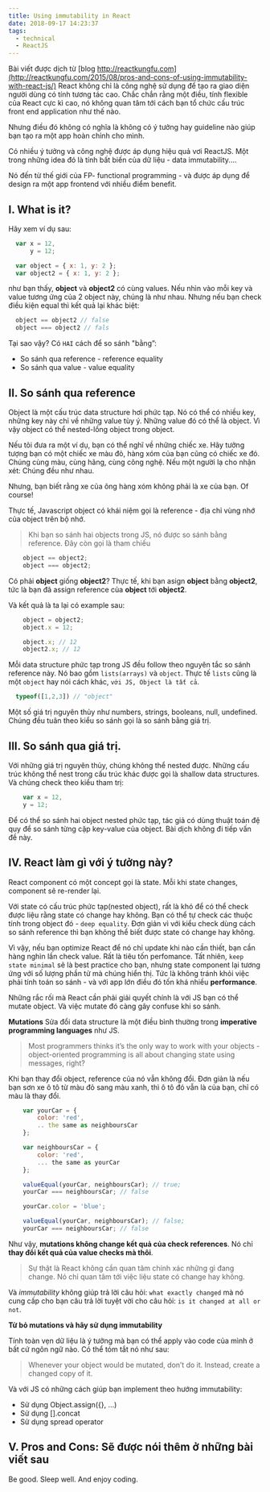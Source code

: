 ```yaml
---
title: Using immutability in React
date: 2018-09-17 14:23:37
tags:
  - technical
  - ReactJS
---
```


Bài viết được dịch từ [blog http://reactkungfu.com](http://reactkungfu.com/2015/08/pros-and-cons-of-using-immutability-with-react-js/)
React không chỉ là công nghệ sử dụng để tạo ra giao diện người dùng có tính tương tác cao. Chắc chắn rằng một điều, tính flexible của React cực kì cao, nó không quan tâm tới cách bạn tổ chức cấu trúc front end application như thế nào.

Nhưng điều đó không có nghĩa là không có ý tưởng hay guideline nào giúp bạn tạo ra một app hoàn chỉnh cho mình.

Có nhiều ý tưởng và công nghệ được áp dụng hiệu quả vơi ReactJS. Một trong những idea đó là tính bất biến của dữ liệu - data immutability....
<!-- more -->
Nó đến từ thế giới của FP- functional programming - và được áp dụng để design ra một app frontend với nhiều điểm benefit.

## I. What is it?

Hãy xem ví dụ sau:
```js
  var x = 12,
      y = 12;

  var object = { x: 1, y: 2 };
  var object2 = { x: 1, y: 2 };
```
như bạn thấy, **object** và **object2** có cùng values. Nếu nhìn vào mỗi key và value tương ứng của 2 object này, chúng là như nhau. Nhưng nếu bạn check điều kiện equal thì kết quả lại khác biệt:

```js
  object == object2 // false
  object === object2 // fals
```

Tại sao vậy? Có `HAI` cách để so sánh "bằng”:

  - So sánh qua reference - reference equality
  - So sánh qua value - value equality

## II. So sánh qua reference

Object là một cấu trúc data structure hơi phức tạp. Nó có thể có nhiều key, những key này chỉ về những value tùy ý. Những value đó có thể là object. Vì vậy object có thể nested-lồng object trong object.

Nếu tôi đưa ra một ví dụ, bạn có thể nghĩ về những chiếc xe. Hãy tưởng tượng bạn có một chiếc xe màu đỏ, hàng xóm của bạn cũng có chiếc xe đó. Chúng cùng màu, cùng hãng, cùng công nghệ. Nếu một người lạ cho nhận xét: Chúng đều như nhau.

Nhưng, bạn biết rằng xe của ông hàng xóm không phải là xe của bạn. Of course!

Thực tế, Javascript object có khái niệm gọi là reference - địa chỉ vùng nhớ của object trên bộ nhớ.
> Khi bạn so sánh hai objects trong JS, nó được so sánh bằng reference. Đây còn gọi là tham chiếu
```js
    object == object2;
    object === object2;
```

Có phải **object** giống **object2**? Thực tế, khi bạn asign **object** bằng **object2**, tức là bạn đã assign reference của **object** tới **object2**.

Và kết quả là ta lại có example sau:

```js
    object = object2;
    object.x = 12;

    object.x; // 12
    object2.x; // 12
```

Mỗi data structure phức tạp trong JS đều follow theo nguyên tắc so sánh reference này. Nó bao gồm `lists(arrays)` và `object`. Thực tế `lists` cũng là một `object` hay nói cách khác, `với JS, Object là tất cả`.

```js
  typeof([1,2,3]) // "object"
```

Một số giá trị nguyên thủy như numbers, strings, booleans, null, undefined. Chúng đều tuân theo kiểu so sánh gọi là so sánh bằng giá trị.

## III. So sánh qua giá trị.

Với những giá trị nguyên thủy, chúng không thể nested được. Những cấu trúc không thể nest trong cấu trúc khác được gọi là shallow data structures. Và chúng check theo kiểu tham trị:

```js
    var x = 12,
    y = 12;
```

Để có thể so sánh hai object nested phức tạp, tác giả có dùng thuật toán đệ quy để so sánh từng cặp key-value của object. Bài dịch không đi tiếp vấn đề này.

## IV. React làm gì với ý tưởng này?

React component có một concept gọi là state. Mỗi khi state changes, component sẽ re-render lại.

Với state có cấu trúc phức tạp(nested object), rất là khó để có thể check được liệu rằng state có change hay không. Bạn có thể tự check các thuộc tính trong object đó - `deep equality`. Đơn giản vì với kiểu check dùng cách so sánh reference thì bạn không thể biết được state có change hay không.

Vì vậy, nếu bạn optimize React để nó chỉ update khi nào cần thiết, bạn cần hàng nghìn lần check value. Rất là tiêu tốn perfomance. Tất nhiên, `keep state minimal` sẽ là best practice cho bạn, nhưng state component lại tương ứng với số lượng phần tử mà chúng hiển thị. Tức là không tránh khỏi việc phải tính toán so sánh - và với app lớn điều đó tốn khá nhiều **performance**.

Những rắc rối mà React cần phải giải quyết chính là với JS bạn có thể mutate object. Và việc mutate đó càng gây confuse khi so sánh.

<strong>Mutations</strong>
Sửa đổi data structure là một điều bình thường trong **imperative programming languages** như JS.

> Most programmers thinks it’s the only way to work with your objects - object-oriented programming is all about changing state using messages, right?

Khi bạn thay đổi object, reference của nó vẫn không đổi. Đơn giản là nếu bạn sơn xe ô tô từ màu đỏ sang màu xanh, thì ô tô đó vẫn là của bạn, chỉ có màu là thay đổi.
```js
    var yourCar = {
        color: 'red',
        .. the same as neighboursCar
    };

    var neighboursCar = {
        color: 'red',
        ... the same as yourCar
    };

    valueEqual(yourCar, neighboursCar); // true;
    yourCar === neighboursCar; // false

    yourCar.color = 'blue';

    valueEqual(yourCar, neighboursCar); // false;
    yourCar === neighboursCar; // false
```
Như vậy, **mutations không change kết quả của check references**. Nó chỉ **thay đổi kết quả của value checks mà thôi**.

> Sự thật là React không cần quan tâm chính xác những gì đang change. Nó chỉ quan tâm tới việc liệu state có change hay không.

Và *immutability* không giúp trả lời câu hỏi: `what exactly changed` mà nó cung cấp cho bạn câu trả lời tuyệt vời cho câu hỏi: `is it changed at all or not`.

<strong>Từ bỏ mutations và hãy sử dụng immutability</strong>

Tính toàn vẹn dữ liệu là ý tưởng mà bạn có thể apply vào code của mình ở bất cứ ngôn ngữ nào. Có thể tóm tắt nó như sau:
> Whenever your object would be mutated, don’t do it. Instead, create a changed copy of it.

Và với JS có những cách giúp bạn implement theo hướng immutability:

  - Sử dụng Object.assign({}, …)
  - Sử dụng [].concat
  - Sử dụng spread operator

## V. Pros and Cons: Sẽ được nói thêm ở những bài viết sau

Be good. Sleep well. And enjoy coding.
